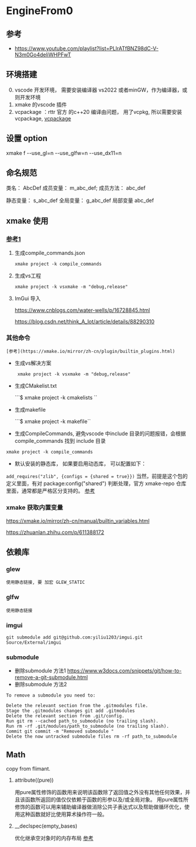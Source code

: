 # EngineFrom0


## 参考

- https://www.youtube.com/playlist?list=PLlrATfBNZ98dC-V-N3m0Go4deliWHPFwT

## 环境搭建

0. vscode 开发环境， 需要安装编译器 vs2022 或者minGW，作为编译器，或则开发环境
1. xmake 的vscode 插件
2. vcpackage ：rttr 官方 的c++20 编译由问题， 用了vcpkg, 所以需要安装 vcpackage, [vcpackage](https://learn.microsoft.com/zh-cn/vcpkg/get_started/get-started?pivots=shell-cmd)

## 设置 option 
xmake f --use_gl=n --use_glfw=n --use_dx11=n

## 命名规范

类名：      AbcDef
成员变量：  m_abc_def;
成员方法：  abc_def

静态变量：  s_abc_def
全局变量：  g_abc_def
局部变量    abc_def



## xmake 使用

### [参考1](https://zhuanlan.zhihu.com/p/548735703) 

1. 生成compile_commands.json 
   
   ```
   xmake project -k compile_commands
   
   ```
2. 生成vs工程
   
   ``` xmake project -k vsxmake -m "debug,release" ```

3. ImGui 导入

    https://www.cnblogs.com/water-wells/p/16728845.html

    https://blog.csdn.net/think_A_lot/article/details/88290310


### 其他命令

    [参考](https://xmake.io/mirror/zh-cn/plugin/builtin_plugins.html)


- 生成vs解决方案
  
    ``` xmake project -k vsxmake -m "debug,release"```

- 生成CMakelist.txt 
  
    ```$ xmake project -k cmakelists ``

- 生成makefile 
  
    ```$ xmake project -k makefile``

- 生成CompileCommands, 避免vscode 中include 目录的问题报错，会根据compile_commands 找到 include 目录

``` xmake project -k compile_commands ```


- 默认安装的静态库， 如果要启用动态库， 可以配置如下：

``` add_requires("zlib", {configs = {shared = true}}) ```
当然，前提是这个包的定义里面，有对 package:config("shared") 判断处理，官方 xmake-repo 仓库里面，通常都是严格区分支持的。
    [参考](https://xmake.io/mirror/zh-cn/manual/global_interfaces.html)



### xmake 获取内置变量

https://xmake.io/mirror/zh-cn/manual/builtin_variables.html

https://zhuanlan.zhihu.com/p/611388172



## 依赖库

### glew

    使用静态链接, 要 加宏 GLEW_STATIC

### glfw

    使用静态链接

### imgui

    git submodule add git@github.com:yiliu1203/imgui.git Source/External/imgui


### submodule

- 删除submodule 方法1 https://www.w3docs.com/snippets/git/how-to-remove-a-git-submodule.html
- 删除submodule 方法2

```
To remove a submodule you need to:

Delete the relevant section from the .gitmodules file.
Stage the .gitmodules changes git add .gitmodules
Delete the relevant section from .git/config.
Run git rm --cached path_to_submodule (no trailing slash).
Run rm -rf .git/modules/path_to_submodule (no trailing slash).
Commit git commit -m "Removed submodule "
Delete the now untracked submodule files rm -rf path_to_submodule

```



<!-- 生成 compile_commands 里面没有头文件，没有没有对应的cpp文件， 则不会出现在compile_comands.json 里面， 无法include 外部库。。 -->


## Math

copy from flimant.

1. attribute((pure))
   
   用pure属性修饰的函数用来说明该函数除了返回值之外没有其他任何效果，并且该函数所返回的值仅仅依赖于函数的形参以及/或全局对象。 用pure属性所修饰的函数可以用来辅助编译器做消除公共子表达式以及帮助做循环优化，使用这种函数就好比使用算术操作符一般。


2. __declspec(empty_bases) 
   
   优化继承空对象时的内存布局 [参考](https://devblogs.microsoft.com/cppblog/optimizing-the-layout-of-empty-base-classes-in-vs2015-update-2-3/)



